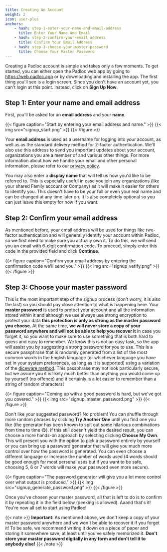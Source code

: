 ```yaml
---
title: Creating An Account
weight: 2
icon: user-plus
anchors:
    - hash: step-1-enter-your-name-and-email-address
      title: Enter Your Name And Email
    - hash: step-2-confirm-your-email-address
      title: Confirm Your Email Address
    - hash: step-3-choose-your-master-password
      title: Choose Your Master Password
---
```


Creating a Padloc account is simple and takes only a few moments. To get
started, you can either open the Padloc web app by going to
https://web.padloc.app or by downloading and installing the app. The first
thing you'll see is a login screen. Since you don't have an account yet, you
can't login at this point. Instead, click on **Sign Up Now**.

## Step 1: Enter your name and email address

First, you'll be asked for an **email address** and your **name**.

{{< figure caption="Start by entering your email address and name." >}}
{{< img src="signup_start.png" >}}
{{< /figure >}}

Your **email address** is used as a username for logging into your account, as well
as as the standard delivery method for 2-factor authentication. We'll also use
this address to send you important updates about your account, organizations
you are a member of and various other things. For more information about how we
handle your email and other personal information, please refer to our [privacy
policy](/privacy).

You may also enter a **display name** that will tell us how you'd like to be
referred to. This is especially useful in case you join any organizations (like
your shared Family account or Company) as it will make it easier for others to
identify you. This doesn't have to be your full or even your real name and can
be changed at any time later on. It is also completely optional so you can just
leave this empty for now if you want.

## Step 2: Confirm your email address

As mentioned before, your email address will be used for things like two-factor
authentication and will generally identify your account within Padloc, so we
first need to make sure you actually own it. To do this, we will send you an
email with 6-digit confirmation code. To proceed, simply enter this code in
the provided field and click **Continue**.

{{< figure caption="Confirm your email address by entering the confirmation code we'll send you." >}}
{{< img src="signup_verify.png" >}}
{{< /figure >}}

## Step 3: Choose your master password

This is the most important step of the signup process (don't worry, it is also
the last) so you should pay close attention to what is happening here. Your
**master password** is used to protect your account and all the information
stored within it and although we use always use strong encryption to protect
your data **this protection is only as strong as the master password you
choose**. At the same time, **we will never store a copy of your password
anywhere and will not be able to help you recover it** in case you forget it, so
you want to make sure to use something that is both hard to guess and easy to
remember. We know this is not an easy task, so the app will assist you by
suggesting a strong password for you to use. This is a secure passphrase that
is randomly generated from a list of the most common words in the English
language (or whichever language you have set in your system preferences, as
long as it is supported) using a variation of the [diceware
method](https://ssd.eff.org/en/module/animated-overview-how-make-super-secure-password-using-dice).
This passphrase may not look particularly secure, but we assure you it is
likely much better than anything you would come up by yourself (no offence) and
it certainly is a lot easier to remember than a string of random characters!

{{< figure caption="Coming up with a good password is hard, but we've got you covered." >}}
{{< img src="signup_master_password.png" >}}
{{< /figure >}}

Don't like your suggested password? No problem! You can shuffle through more
random phrases by clicking **Try Another One** until you find one you like
(the generator has been known to spit out some hilarious combinations from time
to time 😋). If this still doesn't yield the desired result, you can choose
a more hands-on approach by selecting clicking **Choose My Own**. This will present
you with the option to pick a password entirely by yourself or you can bring up
a password generator that will give you much more control over how the password
is generated. You can even choose a different language or increase the number
of words used (4 words should be good enough for most personal uses but if you
want to be safe, choosing 5, 6 or 7 words will make your password even more secure).

{{< figure caption="The password generator will give you a lot more control over what output is produced." >}}
{{< img src="signup_generate_password.png" >}}
{{< /figure >}}

Once you've chosen your master password, all that is left to do is to confirm it
by repeating it in the field below (peeking is allowed). Aaand that's it! You're
now all set to start using Padloc!

{{< note >}}
**Important**: As mentioned above, we don't keep a copy of your master password
anywhere and we won't be able to recover it if you forget it! To be safe, we
recommend writing it down on a piece of paper and storing it somewhere save, at
least until you've safely memorized it. **Don't store your master password
digitally in any form and don't tell it to anybody else!**
{{< /note >}}
